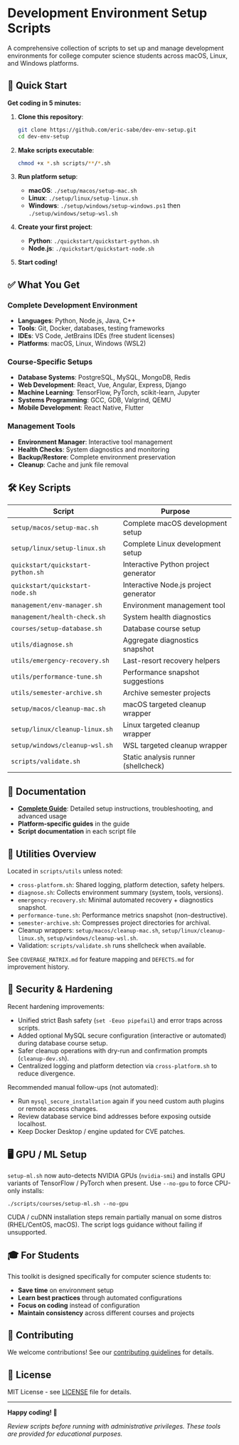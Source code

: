 # Development Environment Setup Scripts

A comprehensive collection of scripts to set up and manage development environments for college computer science students across macOS, Linux, and Windows platforms.

## 🚀 Quick Start

**Get coding in 5 minutes:**

1. **Clone this repository**:
   ```bash
   git clone https://github.com/eric-sabe/dev-env-setup.git
   cd dev-env-setup
   ```

2. **Make scripts executable**:
   ```bash
   chmod +x *.sh scripts/**/*.sh
   ```

3. **Run platform setup**:
   - **macOS**: `./setup/macos/setup-mac.sh`
   - **Linux**: `./setup/linux/setup-linux.sh`
   - **Windows**: `./setup/windows/setup-windows.ps1` then `./setup/windows/setup-wsl.sh`

4. **Create your first project**:
   - **Python**: `./quickstart/quickstart-python.sh`
   - **Node.js**: `./quickstart/quickstart-node.sh`

5. **Start coding!**

## ✅ What You Get

### Complete Development Environment
- **Languages**: Python, Node.js, Java, C++
- **Tools**: Git, Docker, databases, testing frameworks
- **IDEs**: VS Code, JetBrains IDEs (free student licenses)
- **Platforms**: macOS, Linux, Windows (WSL2)

### Course-Specific Setups
- **Database Systems**: PostgreSQL, MySQL, MongoDB, Redis
- **Web Development**: React, Vue, Angular, Express, Django
- **Machine Learning**: TensorFlow, PyTorch, scikit-learn, Jupyter
- **Systems Programming**: GCC, GDB, Valgrind, QEMU
- **Mobile Development**: React Native, Flutter

### Management Tools
- **Environment Manager**: Interactive tool management
- **Health Checks**: System diagnostics and monitoring
- **Backup/Restore**: Complete environment preservation
- **Cleanup**: Cache and junk file removal

## 🛠️ Key Scripts

| Script | Purpose |
|--------|---------|
| `setup/macos/setup-mac.sh` | Complete macOS development setup |
| `setup/linux/setup-linux.sh` | Complete Linux development setup |
| `quickstart/quickstart-python.sh` | Interactive Python project generator |
| `quickstart/quickstart-node.sh` | Interactive Node.js project generator |
| `management/env-manager.sh` | Environment management tool |
| `management/health-check.sh` | System health diagnostics |
| `courses/setup-database.sh` | Database course setup |
| `utils/diagnose.sh` | Aggregate diagnostics snapshot |
| `utils/emergency-recovery.sh` | Last-resort recovery helpers |
| `utils/performance-tune.sh` | Performance snapshot suggestions |
| `utils/semester-archive.sh` | Archive semester projects |
| `setup/macos/cleanup-mac.sh` | macOS targeted cleanup wrapper |
| `setup/linux/cleanup-linux.sh` | Linux targeted cleanup wrapper |
| `setup/windows/cleanup-wsl.sh` | WSL targeted cleanup wrapper |
| `scripts/validate.sh` | Static analysis runner (shellcheck) |

## 📖 Documentation

- **[Complete Guide](guide.md)**: Detailed setup instructions, troubleshooting, and advanced usage
- **Platform-specific guides** in the guide
- **Script documentation** in each script file

## 🧰 Utilities Overview

Located in `scripts/utils` unless noted:

- `cross-platform.sh`: Shared logging, platform detection, safety helpers.
- `diagnose.sh`: Collects environment summary (system, tools, versions).
- `emergency-recovery.sh`: Minimal automated recovery + diagnostics snapshot.
- `performance-tune.sh`: Performance metrics snapshot (non-destructive).
- `semester-archive.sh`: Compresses project directories for archival.
- Cleanup wrappers: `setup/macos/cleanup-mac.sh`, `setup/linux/cleanup-linux.sh`, `setup/windows/cleanup-wsl.sh`.
- Validation: `scripts/validate.sh` runs shellcheck when available.

See `COVERAGE_MATRIX.md` for feature mapping and `DEFECTS.md` for improvement history.

## 🔐 Security & Hardening

Recent hardening improvements:
- Unified strict Bash safety (`set -Eeuo pipefail`) and error traps across scripts.
- Added optional MySQL secure configuration (interactive or automated) during database course setup.
- Safer cleanup operations with dry-run and confirmation prompts (`cleanup-dev.sh`).
- Centralized logging and platform detection via `cross-platform.sh` to reduce divergence.

Recommended manual follow-ups (not automated):
- Run `mysql_secure_installation` again if you need custom auth plugins or remote access changes.
- Review database service bind addresses before exposing outside localhost.
- Keep Docker Desktop / engine updated for CVE patches.

## 🖥️ GPU / ML Setup

`setup-ml.sh` now auto-detects NVIDIA GPUs (`nvidia-smi`) and installs GPU variants of TensorFlow / PyTorch when present. Use `--no-gpu` to force CPU-only installs:
```
./scripts/courses/setup-ml.sh --no-gpu
```
CUDA / cuDNN installation steps remain partially manual on some distros (RHEL/CentOS, macOS). The script logs guidance without failing if unsupported.

## 🎓 For Students

This toolkit is designed specifically for computer science students to:
- **Save time** on environment setup
- **Learn best practices** through automated configurations
- **Focus on coding** instead of configuration
- **Maintain consistency** across different courses and projects

## 🤝 Contributing

We welcome contributions! See our [contributing guidelines](CONTRIBUTING.md) for details.

## 📄 License

MIT License - see [LICENSE](LICENSE) file for details.

---

**Happy coding! 🎉**

*Review scripts before running with administrative privileges. These tools are provided for educational purposes.*
